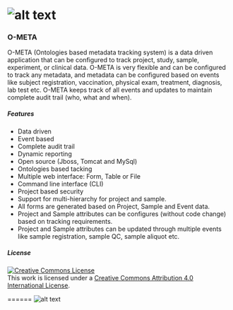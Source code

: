 ![alt text](https://raw.github.com/movence/ometa/master/main/src/www/images/ometa_logo.png "O-META")
=====

### O-META

O-META (Ontologies based metadata tracking system) is a data driven application that can be configured to track project, study, sample, experiment, or clinical data. O-META is very flexible and can be configured to track any metadata, and metadata can be configured based on events like subject registration, vaccination, physical exam, treatment, diagnosis, lab test etc. O-META keeps track of all events and updates to maintain complete audit trail (who, what and when). 

##### Features
* Data driven 
* Event based
* Complete audit trail 
* Dynamic reporting
* Open source (Jboss, Tomcat and MySql)
* Ontologies based tacking
* Multiple web interface: Form, Table or File
* Command line interface (CLI)
* Project based security
* Support for multi-hierarchy for project and sample.
* All forms are generated based on Project, Sample and Event data.
* Project and Sample attributes can be configures (without code change) based on tracking requirements.
* Project and Sample attributes can be updated through multiple events like sample registration, sample QC, sample aliquot etc.


##### License
<a rel="license" href="http://creativecommons.org/licenses/by/4.0/"><img alt="Creative Commons License" style="border-width:0" src="http://i.creativecommons.org/l/by/4.0/88x31.png" /></a><br />This work is licensed under a <a rel="license" href="http://creativecommons.org/licenses/by/4.0/">Creative Commons Attribution 4.0 International License</a>.

======
![alt text](https://raw.github.com/movence/ometa/master/main/src/www/images/header-logo.png "JCVI")                  

